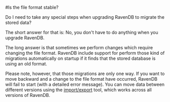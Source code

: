 #Is the file format stable?

Do I need to take any special steps when upgrading RavenDB to migrate the stored data?

The short answer for that is: No, you don't have to do anything when you upgrade RavenDB.

The long answer is that sometimes we perform changes which require changing the file format. RavenDB include support for perform those kind of migrations automatically on startup if it finds that the stored database is using an old format.

Please note, however, that those migrations are only one way. If you want to move backward and a change to the file format have occurred, RavenDB will fail to start (with a detailed error message). You can move data between different versions using the [import/export](http://ravendb.net/docs/server/administration/export-import) tool, which works across all versions of RavenDB.